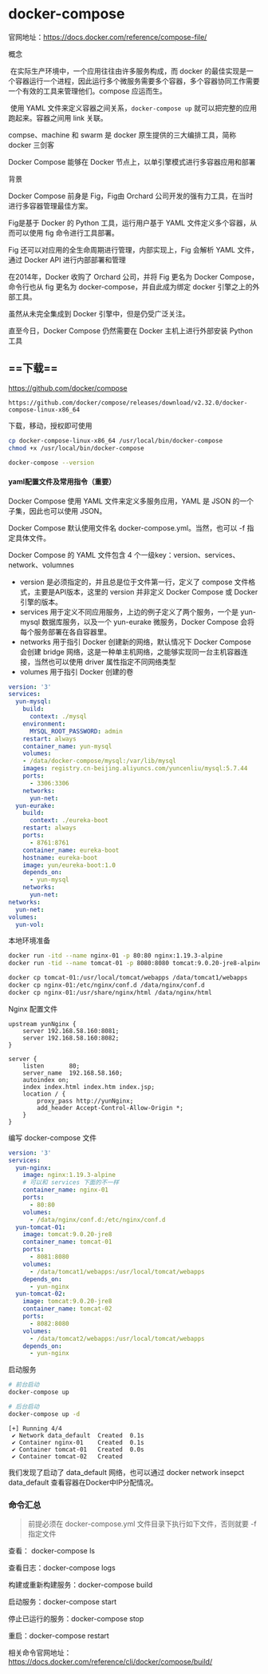 # docker-compose

官网地址：https://docs.docker.com/reference/compose-file/




概念

​		在实际生产环境中，一个应用往往由许多服务构成，而 docker 的最佳实现是一个容器运行一个进程，因此运行多个微服务需要多个容器，多个容器协同工作需要一个有效的工具来管理他们。compose 应运而生。

​		使用 YAML 文件来定义容器之间关系，` docker-compose up ` 就可以把完整的应用跑起来。容器之间用 link 关联。



compse、machine 和 swarm 是 docker 原生提供的三大编排工具，简称 docker 三剑客

Docker Compose 能够在 Docker 节点上，以单引擎模式进行多容器应用和部署



背景

Docker Compose 前身是 Fig，Fig由 Orchard 公司开发的强有力工具，在当时进行多容器管理最佳方案。

Fig是基于 Docker 的 Python 工具，运行用户基于 YAML 文件定义多个容器，从而可以使用 fig 命令进行工具部署。

Fig 还可以对应用的全生命周期进行管理，内部实现上，Fig 会解析 YAML 文件，通过 Docker API 进行内部部署和管理

在2014年，Docker 收购了 Orchard 公司，并将 Fig 更名为 Docker Compose，命令行也从 fig 更名为 docker-compose，并自此成为绑定 docker 引擎之上的外部工具。

虽然从未完全集成到 Docker 引擎中，但是仍受广泛关注。

直至今日，Docker Compose 仍然需要在 Docker 主机上进行外部安装 Python 工具





## ==下载==

https://github.com/docker/compose


```
https://github.com/docker/compose/releases/download/v2.32.0/docker-compose-linux-x86_64
```

下载，移动，授权即可使用

```sh
cp docker-compose-linux-x86_64 /usr/local/bin/docker-compose
chmod +x /usr/local/bin/docker-compose

docker-compose --version
```



#### yaml配置文件及常用指令（重要）

Docker Compose 使用 YAML 文件来定义多服务应用，YAML 是 JSON 的一个子集，因此也可以使用 JSON。

Docker Compose 默认使用文件名 docker-compose.yml。当然，也可以 -f 指定具体文件。

Docker Compose 的 YAML 文件包含 4 个一级key：version、services、network、volumnes

+ version 是必须指定的，并且总是位于文件第一行，定义了 compose 文件格式，主要是API版本，这里的 version 并非定义 Docker Compose 或 Docker 引擎的版本。
+ services 用于定义不同应用服务，上边的例子定义了两个服务，一个是 yun-mysql 数据库服务，以及一个 yun-eurake 微服务，Docker Compose 会将每个服务部署在各自容器里。
+ networks 用于指引 Docker 创建新的网络，默认情况下 Docker Compose 会创建 bridge 网络，这是一种单主机网络，之能够实现同一台主机容器连接，当然也可以使用 driver 属性指定不同网络类型
+ volumes 用于指引 Docker 创建的卷

```yml
version: '3'
services:
  yun-mysql:
    build:
      context: ./mysql
    environment:
      MYSQL_ROOT_PASSWORD: admin
    restart: always
    container_name: yun-mysql
    volumes:
    - /data/docker-compose/mysql:/var/lib/mysql
    images: registry.cn-beijing.aliyuncs.com/yuncenliu/mysql:5.7.44
    ports:
      - 3306:3306
    networks:
      yun-net:
  yun-eurake:
    build: 
      context: ./eureka-boot
    restart: always
    ports:
      - 8761:8761
    container_name: eureka-boot
    hostname: eureka-boot
    image: yun/eureka-boot:1.0
    depends_on:
      - yun-mysql
    networks:
      yun-net:
networks:
  yun-net:
volumes:
  yun-vol:
```





本地环境准备

```sh
docker run -itd --name nginx-01 -p 80:80 nginx:1.19.3-alpine
docker run -tid --name tomcat-01 -p 8080:8080 tomcat:9.0.20-jre8-alpine

docker cp tomcat-01:/usr/local/tomcat/webapps /data/tomcat1/webapps
docker cp nginx-01:/etc/nginx/conf.d /data/nginx/conf.d
docker cp nginx-01:/usr/share/nginx/html /data/nginx/html
```

Nginx 配置文件

```nginx
upstream yunNginx {
    server 192.168.58.160:8081;
    server 192.168.58.160:8082;
}

server {
    listen       80;
    server_name  192.168.58.160;
    autoindex on;
    index index.html index.htm index.jsp;
    location / {
        proxy_pass http://yunNginx;
        add_header Accept-Control-Allow-Origin *;
    }
}
```

编写 docker-compose 文件

```yaml
version: '3'
services:
  yun-nginx:
    image: nginx:1.19.3-alpine
    # 可以和 services 下面的不一样
    container_name: nginx-01
    ports:
      - 80:80
    volumes:
      - /data/nginx/conf.d:/etc/nginx/conf.d
  yun-tomcat-01:
    image: tomcat:9.0.20-jre8
    container_name: tomcat-01
    ports:
      - 8081:8080
    volumes:
      - /data/tomcat1/webapps:/usr/local/tomcat/webapps
    depends_on:
      - yun-nginx
  yun-tomcat-02:
    image: tomcat:9.0.20-jre8
    container_name: tomcat-02
    ports:
      - 8082:8080
    volumes:
      - /data/tomcat2/webapps:/usr/local/tomcat/webapps
    depends_on:
      - yun-nginx
```

启动服务

```sh
# 前台启动
docker-compose up

# 后台启动
docker-compose up -d
```



```
[+] Running 4/4
 ✔ Network data_default  Created  0.1s 
 ✔ Container nginx-01    Created  0.1s 
 ✔ Container tomcat-01   Created  0.0s 
 ✔ Container tomcat-02   Created
```

我们发现了启动了 data_default 网络，也可以通过 docker network insepct data_default 查看容器在Docker中IP分配情况。



### 命令汇总

> 前提必须在 docker-compose.yml 文件目录下执行如下文件，否则就要 -f 指定文件

查看： docker-compose ls

查看日志：docker-compose logs

构建或重新构建服务：docker-compose build

启动服务：docker-compose start

停止已运行的服务：docker-compose stop

重启：docker-compose restart



相关命令官网地址：https://docs.docker.com/reference/cli/docker/compose/build/

